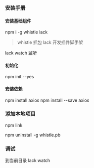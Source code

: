
### 安装手册

#### 安装基础组件 
npm i -g whistle lack

> whistle 抓包
> lack 开发插件脚手架

lack watch 监听

#### 初始化
npm init --yes


#### 安装依赖
npm install axios
npm install --save axios

### 添加本地项目
npm link

npm uninstall -g whistle.pb

### 调试
到当前目录
lack watch
